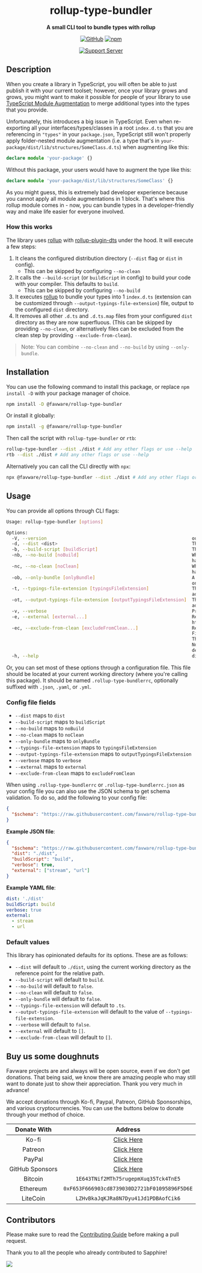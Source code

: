 <div align="center">

# rollup-type-bundler

**A small CLI tool to bundle types with rollup**

[![GitHub](https://img.shields.io/github/license/favware/rollup-type-bundler)](https://github.com/favware/rollup-type-bundler/blob/main/LICENSE)
[![npm](https://img.shields.io/npm/v/@favware/rollup-type-bundler?color=crimson&logo=npm)](https://www.npmjs.com/package/@favware/rollup-type-bundler)

[![Support Server](https://discord.com/api/guilds/512303595966824458/embed.png?style=banner2)](https://join.favware.tech)

</div>

## Description

When you create a library in TypeScript, you will often be able to just publish
it with your current toolset; however, once your library grows and grows, you
might want to make it possible for people of your library to use [TypeScript
Module Augmentation][tma] to merge additional types into the types that you
provide.

Unfortunately, this introduces a big issue in TypeScript. Even when re-exporting
all your interfaces/types/classes in a root `index.d.ts` that you are
referencing in `"types"` in your `package.json`, TypeScript still won't properly
apply folder-nested module augmentation (i.e. a type that's in
`your-package/dist/lib/structures/SomeClass.d.ts`) when augmenting like this:

```ts
declare module 'your-package' {}
```

Without this package, your users would have to augment the type like this:

```ts
declare module 'your-package/dist/lib/structures/SomeClass' {}
```

As you might guess, this is extremely bad developer experience because you
cannot apply all module augmentations in 1 block. That's where this rollup
module comes in - now, you can bundle types in a developer-friendly way and make
life easier for everyone involved.

[tma]: https://www.typescriptlang.org/docs/handbook/declaration-merging.html

### How this works

The library uses [rollup] with [rollup-plugin-dts] under the hood. It will
execute a few steps:

1. It cleans the configured distribution directory (`--dist` flag or `dist` in
   config).
   - This can be skipped by configuring `--no-clean`
2. It calls the `--build-script` (or `buildScript` in config) to build your code
   with your compiler. This defaults to `build`.
   - This can be skipped by configuring `--no-build`
3. It executes [rollup] to bundle your types into 1 `index.d.ts` (extension can
   be customized through `--output-typings-file-extension`) file, output to the
   configured `dist` directory.
4. It removes all other `.d.ts` and `.d.ts.map` files from your configured
   `dist` directory as they are now superfluous. (This can be skipped by
   providing `--no-clean`, or alternatively files can be excluded from the clean
   step by providing `--exclude-from-clean`).

> Note: You can combine `--no-clean` and `--no-build` by using `--only-bundle`.

[rollup]: https://www.npmjs.com/package/rollup
[rollup-plugin-dts]: https://www.npmjs.com/package/rollup-plugin-dts

## Installation

You can use the following command to install this package, or replace
`npm install -D` with your package manager of choice.

```sh
npm install -D @favware/rollup-type-bundler
```

Or install it globally:

```sh
npm install -g @favware/rollup-type-bundler
```

Then call the script with `rollup-type-bundler` or `rtb`:

```sh
rollup-type-bundler --dist ./dist # Add any other flags or use --help
rtb --dist ./dist # Add any other flags or use --help
```

Alternatively you can call the CLI directly with `npx`:

```sh
npx @favware/rollup-type-bundler --dist ./dist # Add any other flags or use --help
```

## Usage

You can provide all options through CLI flags:

```sh
Usage: rollup-type-bundler [options]

Options:
  -V, --version                                                      output the version number
  -d, --dist <dist>                                                  The dist directory to target
  -b, --build-script [buildScript]                                   The build script to call after cleaning your dist directory
  -nb, --no-build [noBuild]                                          When enabled (default: false) the build step will not be called. Useful if you want to only bundle types and
                                                                     handle building yourself.
  -nc, --no-clean [noClean]                                          When enabled (default: false) the clean step will not be called. Useful if you want to only bundle types and
                                                                     handle cleaning yourself.
  -ob, --only-bundle [onlyBundle]                                    A shortcut to enabling both `--no-build` and `--no-clean`. This essentially makes it so rollup-type-bundler
                                                                     only deals with bundling types and nothing else.
  -t, --typings-file-extension [typingsFileExtension]                The input file extension for your typings files. Useful if you want to set `.cts` or `.mts`. If you forego
                                                                     adding a prefixing dot (`.`), it will be added for you.
  -ot, --output-typings-file-extension [outputTypingsFileExtension]  The output file extension for your typings files. Useful if you want to set `.cts` or `.mts`. If you forego
                                                                     adding a prefixing dot (`.`), it will be added for you. Defaults to the value of "typingsFileExtension"
  -v, --verbose                                                      Print verbose information
  -e, --external [external...]                                       Repeatable, each will be treated as a new entry. Library or libraries to treat as external in Rollup (see:
                                                                     https://rollupjs.org/guide/en/#warning-treating-module-as-external-dependency)
  -ec, --exclude-from-clean [excludeFromClean...]                    Repeatable, each will be treated as a new entry.
                                                                     Files to be excluded from the clean step, useful if you want to process those files manually yourself later.
                                                                     This is in particular useful if you have multiple entrypoints.
                                                                     Note that a String#endsWith check is used to check if an entry in this array matches a path of a file to
                                                                     delete. So you can either use the full relative path, or just the file name.
  -h, --help                                                         display help for command
```

Or, you can set most of these options through a configuration file. This file
should be located at your current working directory (where you're calling this
package). It should be named `.rollup-type-bundlerrc`, optionally suffixed with
`.json`, `.yaml`, or `.yml`.

### Config file fields

- `--dist` maps to `dist`
- `--build-script` maps to `buildScript`
- `--no-build` maps to `noBuild`
- `--no-clean` maps to `noClean`
- `--only-bundle` maps to `onlyBundle`
- `--typings-file-extension` maps to `typingsFileExtension`
- `--output-typings-file-extension` maps to `outputTypingsFileExtension`
- `--verbose` maps to `verbose`
- `--external` maps to `external`
- `--exclude-from-clean` maps to `excludeFromClean`

When using `.rollup-type-bundlerrc` or `.rollup-type-bundlerrc.json` as your
config file you can also use the JSON schema to get schema validation. To do so,
add the following to your config file:

```json
{
  "$schema": "https://raw.githubusercontent.com/favware/rollup-type-bundler/main/assets/rollup-type-bundler.schema.json"
}
```

**Example JSON file**:

```json
{
  "$schema": "https://raw.githubusercontent.com/favware/rollup-type-bundler/main/assets/rollup-type-bundler.schema.json",
  "dist": "./dist",
  "buildScript": "build",
  "verbose": true,
  "external": ["stream", "url"]
}
```

**Example YAML file**:

```yaml
dist: './dist'
buildScript: build
verbose: true
external:
  - stream
  - url
```

### Default values

This library has opinionated defaults for its options. These are as follows:

- `--dist` will default to `./dist`, using the current working directory as the
  reference point for the relative path.
- `--build-script` will default to `build`.
- `--no-build` will default to `false`.
- `--no-clean` will default to `false`.
- `--only-bundle` will default to `false`.
- `--typings-file-extension` will default to `.ts`.
- `--output-typings-file-extension` will default to the value of `--typings-file-extension`.
- `--verbose` will default to `false`.
- `--external` will default to `[]`.
- `--exclude-from-clean` will default to `[]`.

## Buy us some doughnuts

Favware projects are and always will be open source, even if we don't get
donations. That being said, we know there are amazing people who may still want
to donate just to show their appreciation. Thank you very much in advance!

We accept donations through Ko-fi, Paypal, Patreon, GitHub Sponsorships, and
various cryptocurrencies. You can use the buttons below to donate through your
method of choice.

|   Donate With   |                      Address                      |
| :-------------: | :-----------------------------------------------: |
|      Ko-fi      |  [Click Here](https://donate.favware.tech/kofi)   |
|     Patreon     | [Click Here](https://donate.favware.tech/patreon) |
|     PayPal      | [Click Here](https://donate.favware.tech/paypal)  |
| GitHub Sponsors |  [Click Here](https://github.com/sponsors/Favna)  |
|     Bitcoin     |       `1E643TNif2MTh75rugepmXuq35Tck4TnE5`        |
|    Ethereum     |   `0xF653F666903cd8739030D2721bF01095896F5D6E`    |
|    LiteCoin     |       `LZHvBkaJqKJRa8N7Dyu41Jd1PDBAofCik6`        |

## Contributors

Please make sure to read the [Contributing Guide][contributing] before making a
pull request.

Thank you to all the people who already contributed to Sapphire!

<a href="https://github.com/favware/rollup-type-bundler/graphs/contributors">
  <img src="https://contrib.rocks/image?repo=favware/rollup-type-bundler" />
</a>

[contributing]: ./.github/CONTRIBUTING.md

